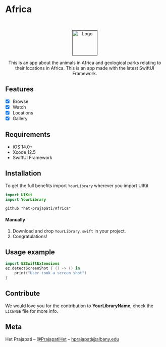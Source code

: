 # Africa
<br />
<p align="center">
  <a href="">
    <img src="logo.jpeg" alt="Logo" width="80" height="80">
  </a>
  <p align="center">
    This is an app about the animals in Africa and geological parks relating to their locations in Africa. This is an app made with the latest SwiftUI Framework.
  </p>
</p>

## Features

- [x] Browse
- [x] Watch
- [x] Locations
- [x] Gallery

## Requirements

- iOS 14.0+
- Xcode 12.5
- SwiftUI Framework

## Installation

To get the full benefits import `YourLibrary` wherever you import UIKit

``` swift
import UIKit
import YourLibrary
```
```
github "het-prajapati/Africa"
```
#### Manually
1. Download and drop ```YourLibrary.swift``` in your project.  
2. Congratulations!  

## Usage example

```swift
import EZSwiftExtensions
ez.detectScreenShot { () -> () in
    print("User took a screen shot")
}
```

## Contribute

We would love you for the contribution to **YourLibraryName**, check the ``LICENSE`` file for more info.

## Meta

Het Prajapati – [@PrajapatiHet](https://twitter.com/PrajpatiHet) – hprajapati@albany.edu

<!--
(Distributed under the XYZ license. See ``LICENSE`` for more information.) 
--> 

[swift-image]:https://img.shields.io/badge/swift-3.0-orange.svg
[swift-url]: https://swift.org/
[license-image]: https://img.shields.io/badge/License-MIT-blue.svg
[license-url]: LICENSE
[travis-image]: https://img.shields.io/travis/dbader/node-datadog-metrics/master.svg?style=flat-square
[travis-url]: https://travis-ci.org/dbader/node-datadog-metrics
[codebeat-image]: https://codebeat.co/badges/c19b47ea-2f9d-45df-8458-b2d952fe9dad
[codebeat-url]: https://codebeat.co/projects/github-com-vsouza-awesomeios-com
